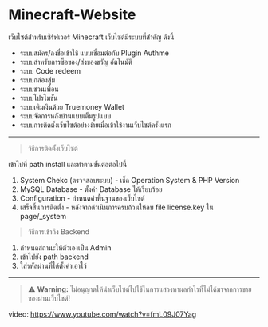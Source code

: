 # Minecraft-Website
เว็บไซต์สำหรับเซิร์ฟเวอร์ Minecraft 
เว็บไซต์มีระบบที่สำคัญ ดังนี้
- ระบบสมัคร/ลงชื่อเข้าใช้ แบบเชื่อมต่อกับ Plugin Authme
- ระบบสำหรับการซื้อของ/ส่งของขวัญ อัตโนมัติ
- ระบบ Code redeem
- ระบบกล่องสุ่ม
- ระบบชวนเพื่อน
- ระบบโปรโมชัน
- ระบบเติมเงินด้วย Truemoney Wallet
- ระบบจัดการหลังบ้านแบบเต็มรูปแบบ
- ระบบการติดตั้งเว็บไซต์อย่างง่ายเมื่อเข้าใช้งานเว็บไซต์ครั้งแรก

---

> วิธีการติดตั้งเว็บไซต์

เข้าไปที่ path install และทำตามขั้นต่อต่อไปนี้
1. System Chekc (ตรวจสอบระบบ) - เช็ค Operation System & PHP Version
2. MySQL Database - ตั้งค่า Database ให้เรียบร้อย
3. Configuration - กำหนดค่าพื้นฐานของเว็บไซต์
4. เสร็จสิ้นการติดตั้ง - หลังจากดำเนินการครบถ้วนให้ลบ file license.key ใน page/_system

> วิธีการเข้าถึง Backend
1. กำหนดสถานะให้ตัวเองเป็น Admin
2. เข้าไปยัง path backend
3. ใส่รหัสผ่านที่ได้ตั้งค่าเอาไว้

---

> ⚠️ **Warning:** ไม่อนุญาตให้นำเว็บไซต์ไปใช้ในการแสวงหาผลกำไรที่ไม่ได้มาจากการขายของผ่านเว็บไซต์!

video: https://www.youtube.com/watch?v=fmL09J07Yag
